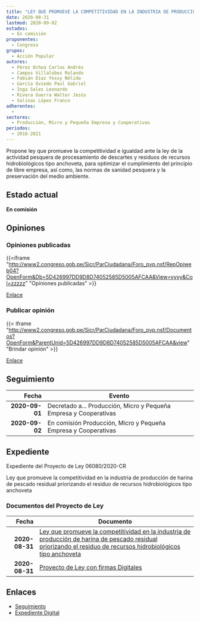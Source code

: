 ```yaml
---
title: "LEY QUE PROMUEVE LA COMPETITIVIDAD EN LA INDUSTRIA DE PRODUCCIÓN DE HARINA DE PESCADO RESIDUAL PRIORIZANDO EL RESIDUO DE RECURSOS HIDROBIOLÓGICOS TIPO ANCHOVETA"
date: 2020-08-31
lastmod: 2020-09-02
estados: 
  - En comisión
proponentes: 
  - Congreso
grupos: 
  - Acción Popular
autores: 
  - Pérez Ochoa Carlos Andrés
  - Campos Villalobos Rolando
  - Fabián Díaz Yessy Nélida
  - García Oviedo Paul Gabriel
  - Inga Sales Leonardo
  - Rivera Guerra Walter Jesús
  - Salinas López Franco
adherentes: 
  - 
sectores: 
  - Producción, Micro y Pequeña Empresa y Cooperativas
periodos: 
  - 2016-2021
---
```


Propone ley que promueve la competitividad e igualdad ante la ley de la actividad pesquera de procesamiento de descartes y residuos de recursos hidrobiológicos tipo anchoveta, para optimizar el cumplimiento del principio de libre empresa, así como, las normas de sanidad pesquera y la preservación del medio ambiente.


## Estado actual

**En comisión**

## Opiniones

### Opiniones publicadas

{{<iframe "http://www2.congreso.gob.pe/Sicr/ParCiudadana/Foro_pvp.nsf/RepOpiweb04?OpenForm&Db=5D426997DD9D8D74052585D5005AFCAA&View=yyyy&Col=zzzzz" "Opiniones publicadas" >}}

[Enlace](http://www2.congreso.gob.pe/Sicr/ParCiudadana/Foro_pvp.nsf/RepOpiweb04?OpenForm&Db=5D426997DD9D8D74052585D5005AFCAA&View=yyyy&Col=zzzzz)
### Publicar opinión

{{< iframe "http://www2.congreso.gob.pe/Sicr/ParCiudadana/Foro_pvp.nsf/Documentos?OpenForm&ParentUnid=5D426997DD9D8D74052585D5005AFCAA&view" "Brindar opinión" >}}

[Enlace](http://www2.congreso.gob.pe/Sicr/ParCiudadana/Foro_pvp.nsf/Documentos?OpenForm&ParentUnid=5D426997DD9D8D74052585D5005AFCAA&view)

## Seguimiento

| Fecha | Evento |
|------:|--------|
| **2020-09-01** | Decretado a... Producción, Micro y Pequeña Empresa y Cooperativas|
| **2020-09-02** | En comisión Producción, Micro y Pequeña Empresa y Cooperativas|


## Expediente

Expediente del Proyecto de Ley 06080/2020-CR

Ley que promueve la competitividad en la industria de producción de harina de pescado residual priorizando el residuo de recursos hidrobiológicos tipo anchoveta


### Documentos del Proyecto de Ley

| Fecha | Documento |
|------:|--------|
| **2020-08-31** | [Ley que promueve la competitividad en la industria de producción de harina de pescado residual priorizando el residuo de recursos hidrobiológicos tipo anchoveta](http://www.leyes.congreso.gob.pe/Documentos/2016_2021/Proyectos_de_Ley_y_de_Resoluciones_Legislativas/PL06080-20200831.pdf) |
| **2020-08-31** | [Proyecto de Ley con firmas Digitales](http://www.leyes.congreso.gob.pe/Documentos/2016_2021/Proyectos_de_Ley_y_de_Resoluciones_Legislativas/Proyectos_Firmas_digitales/PL06080.pdf) |

## Enlaces 

- [Seguimiento](http://www2.congreso.gob.pe/Sicr/TraDocEstProc/CLProLey2016.nsf/f7fff46988ca05b1052578e100829cc7/e0aac97d4a427e67052585d50072b9de?OpenDocument)
- [Expediente Digital](http://www2.congreso.gob.pe/Sicr/TraDocEstProc/CLProLey2016.nsf/f7fff46988ca05b1052578e100829cc7/e0aac97d4a427e67052585d50072b9de?OpenDocument&Click=05257FB7005EB655.eb71d0cf91d8294e05256cdf006b5706/$Body/0.1C6C)
